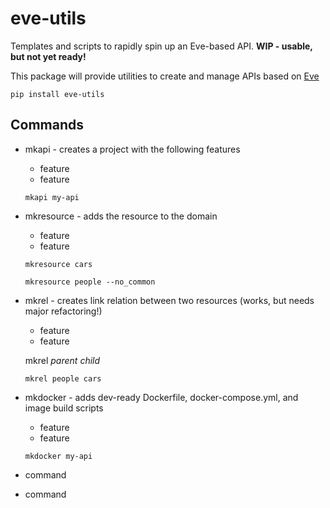 # eve-utils
Templates and scripts to rapidly spin up an Eve-based API.
**WIP - usable, but not yet ready!**

This package will provide utilities to create and manage APIs based on [Eve](http://docs.python-eve.org/en/stable/)

`pip install eve-utils`

## Commands
* mkapi - creates a project with the following features
  * feature
  * feature
  
  `mkapi my-api`

* mkresource - adds the resource to the domain
  * feature
  * feature
  
  `mkresource cars`
  
  `mkresource people --no_common`

* mkrel - creates link relation between two resources (works, but needs major refactoring!)
  * feature
  * feature

  mkrel _parent_ _child_
  
  `mkrel people cars`

* mkdocker - adds dev-ready Dockerfile, docker-compose.yml, and image build scripts
  * feature
  * feature
  
  `mkdocker my-api`
  
* command
* command
